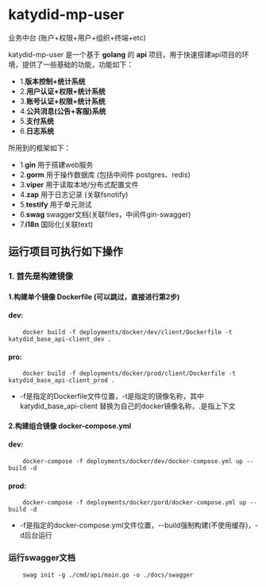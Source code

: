# katydid-mp-user
业务中台 (账户+权限+用户+组织+终端+etc)

katydid-mp-user 是一个基于 __golang__ 的 __api__ 项目，用于快速搭建api项目的环境，提供了一些基础的功能，功能如下：

- 1.__版本控制+统计系统__
- 2.__用户认证+权限+统计系统__
- 3.__账号认证+权限+统计系统__
- 4.__公共消息(公告+客服)系统__
- 5.__支付系统__
- 6.__日志系统__

所用到的框架如下：

- 1.__gin__ 用于搭建web服务
- 2.__gorm__ 用于操作数据库 (包括中间件 postgres、redis)
- 3.__viper__ 用于读取本地/分布式配置文件
- 4.__zap__ 用于日志记录 (关联fsnotify)
- 5.__testify__ 用于单元测试
- 6.__swag__ swagger文档(关联files，中间件gin-swagger)
- 7.__i18n__ 国际化(关联text)

## 运行项目可执行如下操作

### 1. 首先是构建镜像

#### 1.构建单个镜像 Dockerfile (可以跳过，直接进行第2步)

#### dev:

```shell
    docker build -f deployments/docker/dev/client/Dockerfile -t  katydid_base_api-client_dev .
```

#### pro:

```shell
    docker build -f deployments/docker/prod/client/Dockerfile -t katydid_base_api-client_prod .
```

- -f是指定的Dockerfile文件位置，-t是指定的镜像名称，其中 katydid_base_api-client 替换为自己的docker镜像名称，.是指上下文

#### 2.构建组合镜像 docker-compose.yml

#### dev:

```shell
    docker-compose -f deployments/docker/dev/docker-compose.yml up --build -d
```

#### prod:

```shell
    docker-compose -f deployments/docker/pord/docker-compose.yml up --build -d
```

- -f是指定的docker-compose.yml文件位置，--build强制构建(不使用缓存)，-d后台运行

### 运行swagger文档

```shell
    swag init -g ./cmd/api/main.go -o ./docs/swagger
```

